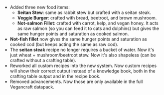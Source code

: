 
- Added three new food items:
  - **Seitan Stew**: same as rabbit stew but crafted with a seitan steak.
  - **Veggie Burger**: crafted with bread, beetroot, and brown mushroom.
  -  **Not-salmon Fillet**: crafted with carrot, kelp, and vegan honey. It acts as raw salmon (so you can feed it to cats and dolphins) but gives the same hunger points and saturation as cooked salmon.
- **Not-fish fillet** now gives the same hunger points and saturation as cooked cod (but keeps acting the same as raw cod).
- The **seitan steak** recipe no longer requires a bucket of water. Now it's just wheat + mushroom/beetroot stew. Now it's also shapeless (can be crafted without a crafting table).
- Reworked all custom recipes into the new system. Now custom recipes will show their correct output instead of a knowledge book, both in the crafting table output and in the recipe book.
- Removed advancements. Now those are only available in the full Vegancraft datapack.